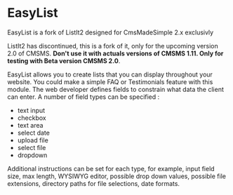 EasyList
========

EasyList is a fork of ListIt2 designed for CmsMadeSimple 2.x exclusivly


ListIt2 has discontinued, this is a fork of it, only for the upcoming version 2.0 of CMSMS. **Don't use it with actuals versions of CMSMS 1.11. Only for testing with Beta version CMSMS 2.0**. 

EasyList allows you to create lists that you can display throughout your website. You could make a simple FAQ or Testimonials feature with this module. The web developer defines fields to constrain what data the client can enter. A number of field types can be specified :
 * text input
 * checkbox
 * text area
 * select date
 * upload file
 * select file
 * dropdown

Additional instructions can be set for each type, for example, input field size, max length, WYSIWYG editor, possible drop down values, possible file extensions, directory paths for file selections, date formats.
